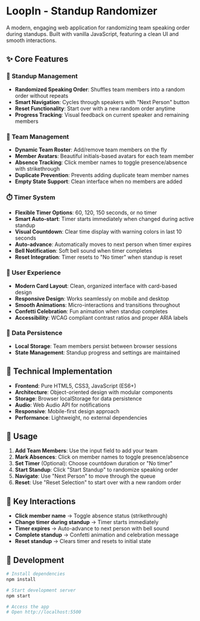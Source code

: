 # LoopIn - Standup Randomizer

A modern, engaging web application for randomizing team speaking order during standups. Built with vanilla JavaScript, featuring a clean UI and smooth interactions.

## ✨ Core Features

### 🎯 **Standup Management**
- **Randomized Speaking Order**: Shuffles team members into a random order without repeats
- **Smart Navigation**: Cycles through speakers with "Next Person" button
- **Reset Functionality**: Start over with a new random order anytime
- **Progress Tracking**: Visual feedback on current speaker and remaining members

### 👥 **Team Management**
- **Dynamic Team Roster**: Add/remove team members on the fly
- **Member Avatars**: Beautiful initials-based avatars for each team member
- **Absence Tracking**: Click member names to toggle presence/absence with strikethrough
- **Duplicate Prevention**: Prevents adding duplicate team member names
- **Empty State Support**: Clean interface when no members are added

### ⏱️ **Timer System**
- **Flexible Timer Options**: 60, 120, 150 seconds, or no timer
- **Smart Auto-start**: Timer starts immediately when changed during active standup
- **Visual Countdown**: Clear time display with warning colors in last 10 seconds
- **Auto-advance**: Automatically moves to next person when timer expires
- **Bell Notification**: Soft bell sound when timer completes
- **Reset Integration**: Timer resets to "No timer" when standup is reset

### 🎨 **User Experience**
- **Modern Card Layout**: Clean, organized interface with card-based design
- **Responsive Design**: Works seamlessly on mobile and desktop
- **Smooth Animations**: Micro-interactions and transitions throughout
- **Confetti Celebration**: Fun animation when standup completes
- **Accessibility**: WCAG compliant contrast ratios and proper ARIA labels

### 💾 **Data Persistence**
- **Local Storage**: Team members persist between browser sessions
- **State Management**: Standup progress and settings are maintained

## 🚀 Technical Implementation

- **Frontend**: Pure HTML5, CSS3, JavaScript (ES6+)
- **Architecture**: Object-oriented design with modular components
- **Storage**: Browser localStorage for data persistence
- **Audio**: Web Audio API for notifications
- **Responsive**: Mobile-first design approach
- **Performance**: Lightweight, no external dependencies

## 📱 Usage

1. **Add Team Members**: Use the input field to add your team
2. **Mark Absences**: Click on member names to toggle presence/absence
3. **Set Timer** (Optional): Choose countdown duration or "No timer"
4. **Start Standup**: Click "Start Standup" to randomize speaking order
5. **Navigate**: Use "Next Person" to move through the queue
6. **Reset**: Use "Reset Selection" to start over with a new random order

## 🎯 Key Interactions

- **Click member name** → Toggle absence status (strikethrough)
- **Change timer during standup** → Timer starts immediately
- **Timer expires** → Auto-advance to next person with bell sound
- **Complete standup** → Confetti animation and celebration message
- **Reset standup** → Clears timer and resets to initial state

## 🔧 Development

```bash
# Install dependencies
npm install

# Start development server
npm start

# Access the app
# Open http://localhost:5500
```
